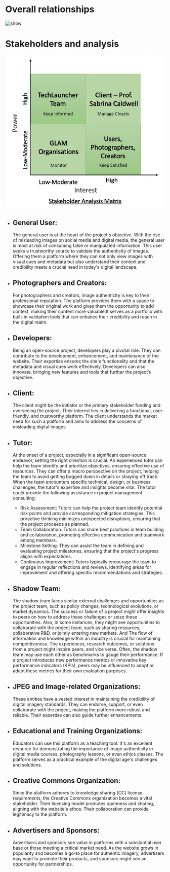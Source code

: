 # Overall relationships
![show](https://github.com/tonypioneer/Trust-Indicator/assets/141119645/7c41c064-54dd-4628-b62d-808fc57ba25f)

# Stakeholders and analysis

![show](https://github.com/tonypioneer/Trust-Indicator/blob/41cc7872c2dd769f620f50357154e3aff219abf3/docs/Stakeholders%20List%20and%20Impact/StakeholderAnalysis.png)

- ## **General User:**
  The general user is at the heart of the project's objective. With the rise of misleading images on social media and digital media,
  the general user is most at risk of consuming false or manipulated information. This user seeks a trustworthy source to validate the authenticity of images.
  Offering them a platform where they can not only view images with visual cues and metadata but also understand their context and credibility meets a crucial need in
  today's digital landscape.

- ## **Photographers and Creators:**
  For photographers and creators, image authenticity is key to their professional reputation. The platform provides them with a space to showcase their original work
  and gives them the opportunity to add context, making their content more valuable.It serves as a portfolio with built-in validation tools that can enhance their credibility and
  reach in the digital realm.

- ## **Developers:**
  Being an open-source project, developers play a pivotal role. They can contribute to the development, enhancement, and maintenance of the website. Their expertise ensures the
  site's functionality and that the metadata and visual cues work effectively. Developers can also innovate, bringing new features and tools that further the project’s objective.

- ## **Client:**
  The client might be the initiator or the primary stakeholder funding and overseeing the project. Their interest lies in delivering a functional, user-friendly, and trustworthy platform.
  The client understands the market need for such a platform and aims to address the concerns of misleading digital images.

- ## **Tutor:**
  At the onset of a project, especially in a significant open-source endeavor, setting the right direction is crucial. An experienced tutor can help the team identify and prioritize objectives,
  ensuring effective use of resources. They can offer a macro perspective on the project, helping the team to avoid getting bogged down in details or straying off track. When the team encounters specific technical, design, or business challenges, the tutor's expertise and insights become vital.
  The tutor could provide the following assistance in project management consulting:
  - Risk Assessment:
    Tutors can help the project team identify potential risk points and provide corresponding mitigation strategies. This proactive thinking minimizes unexpected disruptions, ensuring that the project proceeds as planned.
  - Team Collaboration: Tutors can share best practices in team building and collaboration, promoting effective communication and teamwork among members.
  - Milestone Setting: They can assist the team in defining and evaluating project milestones, ensuring that the project's progress aligns with expectations.
  - Continuous Improvement: Tutors typically encourage the team to engage in regular reflections and reviews, identifying areas for improvement and offering specific recommendations and strategies.
  
- ## **Shadow Team:**
  The shadow team faces similar external challenges and opportunities as the project team, such as policy changes, technological evolutions, or market dynamics. The success or failure of a project might offer insights to peers on how to address these challenges or seize these opportunities.
  Also, in some instances, they might see opportunities to collaborate with the project team, such as sharing resources, collaborative R&D, or jointly entering new markets. And The flow of information and knowledge within an industry is crucial for maintaining competitiveness. The experiences, research outcomes, or solutions from a project might inspire peers, and vice versa.
  Often, the shadow team may use each other as benchmarks to gauge their performance. If a project introduces new performance metrics or innovative key performance indicators (KPIs), peers may be influenced to adopt or adapt these metrics for their own evaluation purposes.
  
- ## **JPEG and Image-related Organizations:**
  These entities have a vested interest in maintaining the credibility of digital imagery standards. They can endorse, support, or even collaborate with the project, making the platform more robust and reliable.
  Their expertise can also guide further enhancements.
  
- ## **Educational and Training Organizations:**
  Educators can use this platform as a teaching tool. It's an excellent resource for demonstrating the importance of image authenticity in digital media courses, photography lessons, or even ethics classes.
  The platform serves as a practical example of the digital age's challenges and solutions.
  
- ## **Creative Commons Organization:**
  Since the platform adheres to knowledge sharing (CC) license requirements, the Creative Commons organization becomes a vital stakeholder. Their licensing model promotes openness and sharing, aligning with the website's ethos.
  Their collaboration can provide legitimacy to the platform.
  
- ## **Advertisers and Sponsors:**
  Advertisers and sponsors see value in platforms with a substantial user base or those meeting a critical market need. As the website grows in popularity and becomes a go-to place for authentic imagery, advertisers may want to promote their products,
  and sponsors might see an opportunity for partnerships.

  
  

